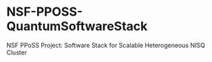 # NSF-PPOSS-QuantumSoftwareStack
NSF PPoSS Project: Software Stack for Scalable Heterogeneous NISQ Cluster

